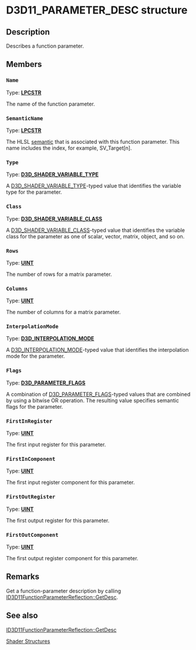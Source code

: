 # D3D11_PARAMETER_DESC structure

## Description

Describes a function parameter.

## Members

### `Name`

Type: **[LPCSTR](https://learn.microsoft.com/windows/desktop/WinProg/windows-data-types)**

The name of the function parameter.

### `SemanticName`

Type: **[LPCSTR](https://learn.microsoft.com/windows/desktop/WinProg/windows-data-types)**

The HLSL [semantic](https://learn.microsoft.com/windows/desktop/direct3dhlsl/dx-graphics-hlsl-semantics) that is associated with this function parameter. This name includes the index, for example, SV_Target[n].

### `Type`

Type: **[D3D_SHADER_VARIABLE_TYPE](https://learn.microsoft.com/windows/desktop/api/d3dcommon/ne-d3dcommon-d3d_shader_variable_type)**

A [D3D_SHADER_VARIABLE_TYPE](https://learn.microsoft.com/windows/desktop/api/d3dcommon/ne-d3dcommon-d3d_shader_variable_type)-typed value that identifies the variable type for the parameter.

### `Class`

Type: **[D3D_SHADER_VARIABLE_CLASS](https://learn.microsoft.com/windows/desktop/api/d3dcommon/ne-d3dcommon-d3d_shader_variable_class)**

A [D3D_SHADER_VARIABLE_CLASS](https://learn.microsoft.com/windows/desktop/api/d3dcommon/ne-d3dcommon-d3d_shader_variable_class)-typed value that identifies the variable class for the parameter as one of scalar, vector, matrix, object, and so on.

### `Rows`

Type: **[UINT](https://learn.microsoft.com/windows/desktop/WinProg/windows-data-types)**

The number of rows for a matrix parameter.

### `Columns`

Type: **[UINT](https://learn.microsoft.com/windows/desktop/WinProg/windows-data-types)**

The number of columns for a matrix parameter.

### `InterpolationMode`

Type: **[D3D_INTERPOLATION_MODE](https://learn.microsoft.com/windows/desktop/api/d3dcommon/ne-d3dcommon-d3d_interpolation_mode)**

A [D3D_INTERPOLATION_MODE](https://learn.microsoft.com/windows/desktop/api/d3dcommon/ne-d3dcommon-d3d_interpolation_mode)-typed value that identifies the interpolation mode for the parameter.

### `Flags`

Type: **[D3D_PARAMETER_FLAGS](https://learn.microsoft.com/windows/desktop/api/d3dcommon/ne-d3dcommon-d3d_parameter_flags)**

A combination of [D3D_PARAMETER_FLAGS](https://learn.microsoft.com/windows/desktop/api/d3dcommon/ne-d3dcommon-d3d_parameter_flags)-typed values that are combined by using a bitwise OR operation. The resulting value specifies semantic flags for the parameter.

### `FirstInRegister`

Type: **[UINT](https://learn.microsoft.com/windows/desktop/WinProg/windows-data-types)**

The first input register for this parameter.

### `FirstInComponent`

Type: **[UINT](https://learn.microsoft.com/windows/desktop/WinProg/windows-data-types)**

The first input register component for this parameter.

### `FirstOutRegister`

Type: **[UINT](https://learn.microsoft.com/windows/desktop/WinProg/windows-data-types)**

The first output register for this parameter.

### `FirstOutComponent`

Type: **[UINT](https://learn.microsoft.com/windows/desktop/WinProg/windows-data-types)**

The first output register component for this parameter.

## Remarks

Get a function-parameter description by calling [ID3D11FunctionParameterReflection::GetDesc](https://learn.microsoft.com/windows/desktop/api/d3d11shader/nf-d3d11shader-id3d11functionparameterreflection-getdesc).

## See also

[ID3D11FunctionParameterReflection::GetDesc](https://learn.microsoft.com/windows/desktop/api/d3d11shader/nf-d3d11shader-id3d11functionparameterreflection-getdesc)

[Shader Structures](https://learn.microsoft.com/windows/desktop/direct3d11/d3d11-graphics-reference-shader-structures)